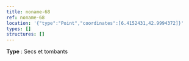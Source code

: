 ```yaml
---
title: noname-68
ref: noname-68
location: '{"type":"Point","coordinates":[6.4152431,42.9994372]}'
types: []
structures: []
---
```


**Type** : Secs et tombants  

